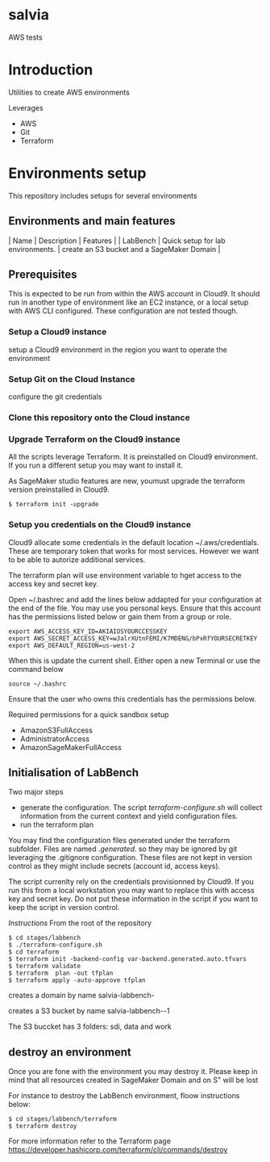 # salvia
AWS tests

# Introduction

Utilities to create AWS environments 

Leverages
- AWS
- Git
- Terraform


# Environments setup

This repository includes setups for several environments

## Environments and main features

| Name | Description | Features |
| LabBench | Quick setup for lab environments. | create an S3 bucket and a SageMaker Domain |


## Prerequisites

This is expected to be run from within the AWS account in Cloud9. 
It should run in another type of environment like an EC2 instance, or a local setup with AWS CLI configured.
These configuration are not tested though.

### Setup a Cloud9 instance

setup a Cloud9 environment in the region you want to operate the environment

### Setup Git on the Cloud Instance

configure the git credentials 


### Clone this repository onto the Cloud instance

### Upgrade Terraform on the Cloud9 instance

All the scripts leverage Terraform. It is preinstalled on Cloud9 environment. If you run a different setup you may want to install it.

As SageMaker studio features are new, youmust upgrade the terraform version preinstalled in Cloud9.
````
$ terraform init -upgrade
````

### Setup you credentials on the Cloud9 instance

Cloud9 allocate some credentials in the default location ~/.aws/credentials. These are temporary token that works for most services. 
However we want to be able to autorize additional services.

The terraform plan will use environment variable to hget access to the access key and secret key.

Open ~/.bashrec and add the lines below addapted for your configuration at the end of the file. 
You may use you personal keys. Ensure that this account has the permissions listed below or gain them from a group or role.
```
export AWS_ACCESS_KEY_ID=AKIAIOSYOURCCESSKEY
export AWS_SECRET_ACCESS_KEY=wJalrXUtnFEMI/K7MDENG/bPxRfYOURSECRETKEY
export AWS_DEFAULT_REGION=us-west-2
```

When this is update the current shell. Either open a new Terminal or use the command below
````
source ~/.bashrc
````

Ensure that the user who owns this credentials has the permissions below.

Required permissions for a quick sandbox setup
- AmazonS3FullAccess
- AdministratorAccess
- AmazonSageMakerFullAccess


## Initialisation of LabBench

Two major steps
- generate the configuration. The script _terraform-configure.sh_ will collect information from the current context and yield configuration files. 
- run the terraform plan

You may find the configuration files generated under the terraform subfolder. 
Files are named *.generated.* so they may be ignored by git leveraging the .gitignore configuration.
These files are not kept in version control as they might include secrets (account id, access keys).

The script currenlty rely on the credentials provisionned by Cloud9. 
If you run this from a local workstation you may want to replace this with access key and secret key. 
Do not put these information in the script if you want to keep the script in version control.


*Instructions*
From the root of the repository
```
$ cd stages/labbench
$ ./terraform-configure.sh
$ cd terraform
$ terraform init -backend-config var-backend.generated.auto.tfvars
$ terraform validate
$ terraform  plan -out tfplan
$ terraform apply -auto-approve tfplan
```


creates a domain by name salvia-labbench-<region>

creates a S3 bucket by name salvia-labbench-<region>-1<accountid>

The S3 buccket has 3 folders: sdi, data and work


## destroy an environment

Once you are fone with the environment you may destroy it. 
Please keep in mind that all resources created in SageMaker Domain and on S" will be lost

For instance to destroy the LabBench environment, floow instructions below:

```
$ cd stages/labbench/terraform
$ terraform destroy 
```

For more information refer to the Terraform page https://developer.hashicorp.com/terraform/cli/commands/destroy